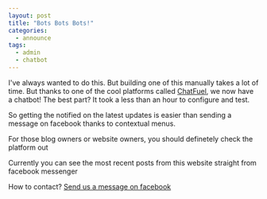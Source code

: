 ```yaml
---
layout: post
title: "Bots Bots Bots!"
categories:
  - announce
tags:
  - admin
  - chatbot
---
```


I've always wanted to do this. But building one of this manually takes a lot of time. But thanks to one of the cool platforms called [ChatFuel](https://chatfuel.com), we now have a chatbot! The best part? It took a less than an hour to configure and test.

So getting the notified on the latest updates is easier than sending a message on facebook thanks to contextual menus.

For those blog owners or website owners, you should definetely check the platform out

Currently you can see the most recent posts from this website straight from facebook messenger

How to contact? [Send us a message on facebook](https://m.me/itinerantfoodie)
